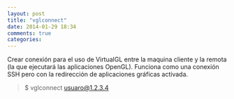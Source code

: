 ```yaml
---
layout: post
title: "vglconnect"
date: 2014-01-29 18:34
comments: true
categories: 
---
```

Crear conexión para el uso de VirtualGL entre la maquina cliente y la remota (la que ejecutará las aplicaciones OpenGL). Funciona como una conexión SSH pero con la redirección de aplicaciones gráficas activada.

>$ vglconnect usuaro@1.2.3.4

